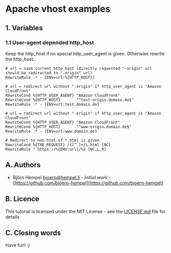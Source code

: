# Apache vhost examples

## 1. Variables

### 1.1 User-agent depended http_host

Keep the http_host if no special http_user_agent is given. Otherwise rewrite the http_host.

```
# url = save current http_host (directly requested "-origin" url should be redirected to "-origin" url)
RewriteRule .* - [ENV=url:%{HTTP_HOST}]

# url = redirect url without "-origin" if http_user_agent is "Amazon CloudFront"
RewriteCond %{HTTP_USER_AGENT} "Amazon CloudFront"
RewriteCond %{HTTP_HOST}       "^test-origin.domain.de$"
RewriteRule .* - [ENV=url:test.domain.de]

# url = redirect url without "-origin" if http_user_agent is "Amazon CloudFront"
RewriteCond %{HTTP_USER_AGENT} "Amazon CloudFront"
RewriteCond %{HTTP_HOST}       "^www-origin.domain.de$"
RewriteRule .* - [ENV=url:www.domain.de]

# Redirect to non-html if *.html is given
RewriteCond %{THE_REQUEST} /([^.]+)\.html [NC]
RewriteRule ^ https://%{ENV:url}/%1 [NC,L,R]
```

## A. Authors

* Björn Hempel <bjoern@hempel.li> - _Initial work_ - [https://github.com/bjoern-hempel](https://github.com/bjoern-hempel)

## B. Licence

This tutorial is licensed under the MIT License - see the [LICENSE.md](/LICENSE.md) file for details

## C. Closing words

Have fun! :)
